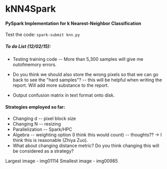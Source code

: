 # kNN4Spark
#### PySpark Implementation for k Nearest-Neighbor Classification

Test the code: `spark-submit knn.py`

##### To do List (12/02/15):

* Testing training code -- More than 5,300 samples will give me outofmemory errors.

* Do you think we should also store the wrong pixels so that we can go back to see the "hard samples"? -- this will be helpful when writing the report. Will add more substance to the report.

* Output confusion matrix in text format onto disk.

#### Strategies employed so far:

* Changing d -- pixel block size
* Changing N -- resizing
* Parallelization -- Spark/HPC
* Algebra -- weighting option (I think this would count) -- thoughts?? -> I think this is reasonable (Zhiya Zuo).
* What about changing distance metric? Do you think changing this will be considered as a strategy?
 
Largest image - img01114
Smallest image - img00985


